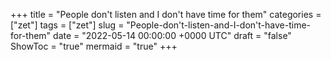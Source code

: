 +++
title = "People don't listen and I don't have time for them"
categories = ["zet"]
tags = ["zet"]
slug = "People-don't-listen-and-I-don't-have-time-for-them"
date = "2022-05-14 00:00:00 +0000 UTC"
draft = "false"
ShowToc = "true"
mermaid = "true"
+++

